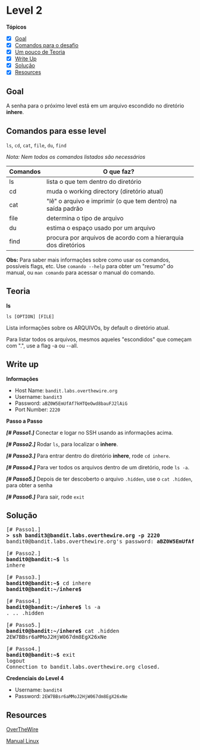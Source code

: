 # Level 2
**Tópicos**

- [X] [Goal](#goal)
- [X] [Comandos para o desafio](#comandos-para-esse-level)
- [X] [Um pouco de Teoria](#teoria)
- [X] [Write Up](#write-up)
- [X] [Solução](#solução)
- [X] [Resources](#resources)

## Goal
A senha para o próximo level está em um arquivo escondido no diretório **inhere**.

## Comandos para esse level
`ls`, `cd`, `cat`, `file`, `du`, `find`

*Nota: Nem todos os comandos listados são necessários*

 Comandos |                             O que faz?
 ---------|--------
 ls       |lista o que tem dentro do diretório
 cd       |muda o working directory (diretório atual)
 cat      |"lê" o arquivo e imprimir (o que tem dentro) na saída padrão
 file     |determina o tipo de arquivo
 du       |estima o espaço usado por um arquivo
 find     |procura por arquivos de acordo com a hierarquia dos diretórios
 
 **Obs:** Para saber mais informações sobre como usar os comandos, possíveis flags, etc. Use `comando --help` para obter um "resumo" do manual, ou `man comando` para acessar o manual do comando.

## Teoria

**ls**

`ls [OPTION] [FILE]`

Lista informações sobre os ARQUIVOs, by default o diretório atual.

Para listar todos os arquivos, mesmos aqueles "escondidos" que começam com ".", use a flag -a  ou --all.

## Write up
**Informações**
- Host Name: `bandit.labs.overthewire.org`
- Username: `bandit3`
- Password: `aBZ0W5EmUfAf7kHTQeOwd8bauFJ2lAiG`
- Port Number: `2220`

**Passo a Passo**

***[# Passo1.]*** Conectar e logar no SSH usando as informações acima.

***[# Passo2.]*** Rodar `ls`, para localizar o **inhere**.

***[# Passo3.]*** Para entrar dentro do diretório **inhere**, rode `cd inhere`. 

***[# Passo4.]*** Para ver todos os arquivos dentro de um diretório, rode `ls -a`.

***[# Passo5.]*** Depois de ter descoberto o arquivo `.hidden`, use o `cat .hidden`, para obter a senha

***[# Passo6.]*** Para sair, rode `exit`

## Solução
<pre>
[# Passo1.] 
<b>> ssh bandit3@bandit.labs.overthewire.org -p 2220</b>
bandit0@bandit.labs.overthewire.org's password: <b>aBZ0W5EmUfAf7kHTQeOwd8bauFJ2lAiG</b>

[# Passo2.] 
<b>bandit0@bandit:~$</b> ls 
inhere

[# Passo3.] 
<b>bandit0@bandit:~$</b> cd inhere
<b>bandit0@bandit:~/inhere$</b> 

[# Passo4.] 
<b>bandit0@bandit:~/inhere$</b> ls -a
. .. .hidden

[# Passo5.] 
<b>bandit0@bandit:~/inhere$</b> cat .hidden
2EW7BBsr6aMMoJ2HjW067dm8EgX26xNe

[# Passo4.]
<b>bandit0@bandit:~$</b> exit
logout
Connection to bandit.labs.overthewire.org closed.
</pre>

**Credenciais do Level 4**
- Username: `bandit4`
- Password: `2EW7BBsr6aMMoJ2HjW067dm8EgX26xNe`

## Resources
[OverTheWire](https://overthewire.org/wargames/bandit/bandit2.html)

[Manual Linux](https://man7.org/linux/man-pages/index.html)
